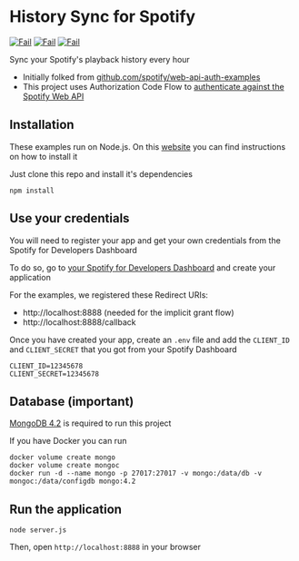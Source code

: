 # History Sync for Spotify

[![Fail](https://github.com/LuisEnMarroquin/spotify-sync/actions/workflows/deploy.yml/badge.svg)](https://github.com/LuisEnMarroquin)
[![Fail](https://github.com/LuisEnMarroquin/spotify-sync/actions/workflows/backup.yml/badge.svg)](https://github.com/LuisEnMarroquin)
[![Fail](https://github.com/LuisEnMarroquin/spotify-sync/actions/workflows/server.yml/badge.svg)](https://github.com/LuisEnMarroquin)

Sync your Spotify's playback history every hour

* Initially folked from [github.com/spotify/web-api-auth-examples](https://github.com/spotify/web-api-auth-examples)
* This project uses Authorization Code Flow to [authenticate against the Spotify Web API](https://developer.spotify.com/web-api/authorization-guide)

## Installation

These examples run on Node.js. On this [website](http://www.nodejs.org) you can find instructions on how to install it

Just clone this repo and install it's dependencies

```shell
npm install
```

## Use your credentials

You will need to register your app and get your own credentials from the Spotify for Developers Dashboard

To do so, go to [your Spotify for Developers Dashboard](https://developer.spotify.com/dashboard) and create your application

For the examples, we registered these Redirect URIs:

* http://localhost:8888 (needed for the implicit grant flow)
* http://localhost:8888/callback

Once you have created your app, create an `.env` file and add the `CLIENT_ID` and `CLIENT_SECRET` that you got from your Spotify Dashboard

```env
CLIENT_ID=12345678
CLIENT_SECRET=12345678
```

## Database (important)

[MongoDB 4.2](https://docs.mongodb.com/v4.2/tutorial) is required to run this project

If you have Docker you can run

```shell
docker volume create mongo
docker volume create mongoc
docker run -d --name mongo -p 27017:27017 -v mongo:/data/db -v mongoc:/data/configdb mongo:4.2
```

## Run the application

```shell
node server.js
```

Then, open `http://localhost:8888` in your browser
